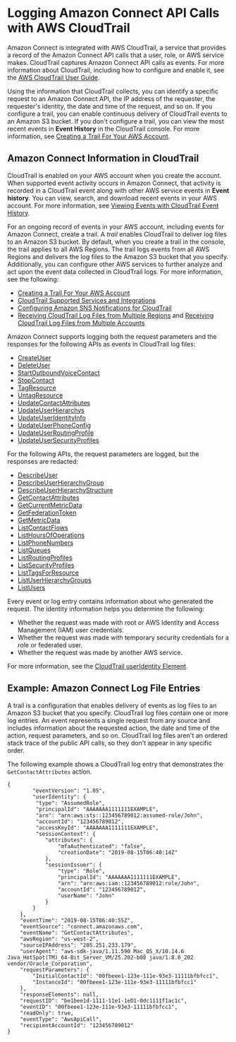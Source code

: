 # Logging Amazon Connect API Calls with AWS CloudTrail<a name="logging-using-cloudtrail"></a>

Amazon Connect is integrated with AWS CloudTrail, a service that provides a record of the Amazon Connect API calls that a user, role, or AWS service makes\. CloudTrail captures Amazon Connect API calls as events\. For more information about CloudTrail, including how to configure and enable it, see the [AWS CloudTrail User Guide](https://docs.aws.amazon.com/awscloudtrail/latest/userguide/cloudtrail-user-guide.html)\.

Using the information that CloudTrail collects, you can identify a specific request to an Amazon Connect API, the IP address of the requester, the requester's identity, the date and time of the request, and so on\. If you configure a trail, you can enable continuous delivery of CloudTrail events to an Amazon S3 bucket\. If you don't configure a trail, you can view the most recent events in **Event History** in the CloudTrail console\. For more information, see [Creating a Trail For Your AWS Account](https://docs.aws.amazon.com/awscloudtrail/latest/userguide/cloudtrail-create-and-update-a-trail.html)\.

## Amazon Connect Information in CloudTrail<a name="connect-info-in-cloudtrail"></a>

CloudTrail is enabled on your AWS account when you create the account\. When supported event activity occurs in Amazon Connect, that activity is recorded in a CloudTrail event along with other AWS service events in **Event history**\. You can view, search, and download recent events in your AWS account\. For more information, see [Viewing Events with CloudTrail Event History](https://docs.aws.amazon.com/awscloudtrail/latest/userguide/view-cloudtrail-events.html)\. 

For an ongoing record of events in your AWS account, including events for Amazon Connect, create a trail\. A *trail* enables CloudTrail to deliver log files to an Amazon S3 bucket\. By default, when you create a trail in the console, the trail applies to all AWS Regions\. The trail logs events from all AWS Regions and delivers the log files to the Amazon S3 bucket that you specify\. Additionally, you can configure other AWS services to further analyze and act upon the event data collected in CloudTrail logs\. For more information, see the following: 
+ [Creating a Trail For Your AWS Account](https://docs.aws.amazon.com/awscloudtrail/latest/userguide/cloudtrail-create-and-update-a-trail.html)
+ [CloudTrail Supported Services and Integrations](https://docs.aws.amazon.com/awscloudtrail/latest/userguide/cloudtrail-aws-service-specific-topics.html#cloudtrail-aws-service-specific-topics-integrations)
+ [Configuring Amazon SNS Notifications for CloudTrail](https://docs.aws.amazon.com/awscloudtrail/latest/userguide/getting_notifications_top_level.html)
+ [Receiving CloudTrail Log Files from Multiple Regions](https://docs.aws.amazon.com/awscloudtrail/latest/userguide/receive-cloudtrail-log-files-from-multiple-regions.html) and [Receiving CloudTrail Log Files from Multiple Accounts](https://docs.aws.amazon.com/awscloudtrail/latest/userguide/cloudtrail-receive-logs-from-multiple-accounts.html)

Amazon Connect supports logging both the request parameters and the responses for the following APIs as events in CloudTrail log files:
+ [CreateUser](https://docs.aws.amazon.com/connect/latest/APIReference/API_CreateUser.html)
+ [DeleteUser](https://docs.aws.amazon.com/connect/latest/APIReference/API_DeleteUser.html)
+ [StartOutboundVoiceContact](https://docs.aws.amazon.com/connect/latest/APIReference/API_StartOutboundVoiceContact.html)
+ [StopContact](https://docs.aws.amazon.com/connect/latest/APIReference/API_StopContact.html)
+ [TagResource](https://docs.aws.amazon.com/connect/latest/APIReference/API_TagResource.html)
+ [UntagResource](https://docs.aws.amazon.com/connect/latest/APIReference/API_UntagResource.html)
+ [UpdateContactAttributes](https://docs.aws.amazon.com/connect/latest/APIReference/API_UpdateContactAttributes.html)
+ [UpdateUserHierarchys](https://docs.aws.amazon.com/connect/latest/APIReference/API_UpdateUserHierarchy.html)
+ [UpdateUserIdentityInfo](https://docs.aws.amazon.com/connect/latest/APIReference/API_UpdateUserIdentityInfo.html)
+ [UpdateUserPhoneConfig](https://docs.aws.amazon.com/connect/latest/APIReference/API_UpdateUserPhoneConfig.html)
+ [UpdateUserRoutingProfile](https://docs.aws.amazon.com/connect/latest/APIReference/API_UpdateUserRoutingProfile.html)
+ [UpdateUserSecurityProfiles](https://docs.aws.amazon.com/connect/latest/APIReference/API_UpdateUserSecurityProfiles.html)

For the following APIs, the request parameters are logged, but the responses are redacted:
+ [DescribeUser](https://docs.aws.amazon.com/connect/latest/APIReference/API_DescribeUser.html)
+ [DescribeUserHierarchyGroup](https://docs.aws.amazon.com/connect/latest/APIReference/API_DescribeUserHierarchyGroup.html)
+ [DescribeUserHierarchyStructure](https://docs.aws.amazon.com/connect/latest/APIReference/API_DescribeUserHierarchyStructure.html)
+ [GetContactAttributes](https://docs.aws.amazon.com/connect/latest/APIReference/API_GetContactAttributes.html)
+ [GetCurrentMetricData](https://docs.aws.amazon.com/connect/latest/APIReference/API_GetCurrentMetricData.html)
+ [GetFederationToken](https://docs.aws.amazon.com/connect/latest/APIReference/API_GetFederationToken.html)
+ [GetMetricData](https://docs.aws.amazon.com/connect/latest/APIReference/API_GetMetricData.html)
+ [ListContactFlows](https://docs.aws.amazon.com/connect/latest/APIReference/API_ListContactFlows.html)
+ [ListHoursOfOperations](https://docs.aws.amazon.com/connect/latest/APIReference/API_ListHoursOfOperations.html)
+ [ListPhoneNumbers](https://docs.aws.amazon.com/connect/latest/APIReference/API_ListPhoneNumbers.html)
+ [ListQueues](https://docs.aws.amazon.com/connect/latest/APIReference/API_ListQueues.html)
+ [ListRoutingProfiles](https://docs.aws.amazon.com/connect/latest/APIReference/API_ListRoutingProfiles.html)
+ [ListSecurityProfiles](https://docs.aws.amazon.com/connect/latest/APIReference/API_ListSecurityProfiles.html)
+ [ListTagsForResource](https://docs.aws.amazon.com/connect/latest/APIReference/API_ListTagsForResource.html)
+ [ListUserHierarchyGroups](https://docs.aws.amazon.com/connect/latest/APIReference/API_ListUserHierarchyGroups.html)
+ [ListUsers](https://docs.aws.amazon.com/connect/latest/APIReference/API_ListUsers.html)

Every event or log entry contains information about who generated the request\. The identity information helps you determine the following: 
+ Whether the request was made with root or AWS Identity and Access Management \(IAM\) user credentials\.
+ Whether the request was made with temporary security credentials for a role or federated user\.
+ Whether the request was made by another AWS service\.

For more information, see the [CloudTrail userIdentity Element](https://docs.aws.amazon.com/awscloudtrail/latest/userguide/cloudtrail-event-reference-user-identity.html)\.

## Example: Amazon Connect Log File Entries<a name="understanding-connect-entries"></a>

 A trail is a configuration that enables delivery of events as log files to an Amazon S3 bucket that you specify\. CloudTrail log files contain one or more log entries\. An event represents a single request from any source and includes information about the requested action, the date and time of the action, request parameters, and so on\. CloudTrail log files aren't an ordered stack trace of the public API calls, so they don't appear in any specific order\.

The following example shows a CloudTrail log entry that demonstrates the `GetContactAttributes` action\.

```
{
        "eventVersion": "1.05",
        "userIdentity": {
         "type": "AssumedRole",
         "principalId": "AAAAAAA1111111EXAMPLE",
         "arn": "arn:aws:sts::123456789012:assumed-role/John",
         "accountId": "123456789012",
         "accessKeyId": "AAAAAAA1111111EXAMPLE",
         "sessionContext": {
            "attributes": {
                "mfaAuthenticated": "false",
                "creationDate": "2019-08-15T06:40:14Z"
            },
            "sessionIssuer": {
                "type": "Role",
                "principalId": "AAAAAAA1111111EXAMPLE",
                "arn": "arn:aws:iam::123456789012:role/John",
                "accountId": "123456789012",
                "userName": "John"
            }
        }
    },
    "eventTime": "2019-08-15T06:40:55Z",
    "eventSource": "connect.amazonaws.com",
    "eventName": "GetContactAttributes",
    "awsRegion": "us-west-2",
    "sourceIPAddress": "205.251.233.179",
    "userAgent": "aws-sdk-java/1.11.590 Mac_OS_X/10.14.6 Java_HotSpot(TM)_64-Bit_Server_VM/25.202-b08 java/1.8.0_202 vendor/Oracle_Corporation",
    "requestParameters": {
        "InitialContactId": "00fbeee1-123e-111e-93e3-11111bfbfcc1",
        "InstanceId": "00fbeee1-123e-111e-93e3-11111bfbfcc1"
    },
    "responseElements": null,
    "requestID": "be1bee1d-1111-11e1-1eD1-0dc1111f1ac1c",
    "eventID": "00fbeee1-123e-111e-93e3-11111bfbfcc1",
    "readOnly": true,
    "eventType": "AwsApiCall",
    "recipientAccountId": "123456789012"
}
```